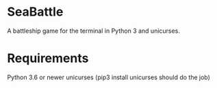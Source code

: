 # SeaBattle
A battleship game for the terminal in Python 3 and unicurses.

# Requirements
Python 3.6 or newer
unicurses (pip3 install unicurses should do the job)
